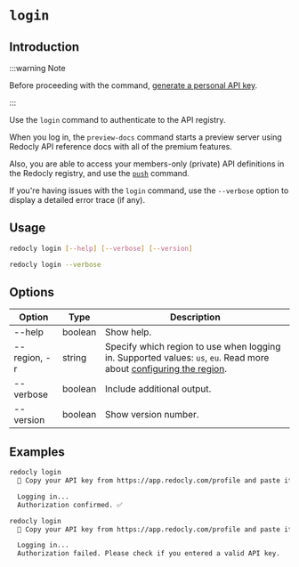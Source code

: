# `login`

## Introduction

:::warning Note

Before proceeding with the command, [generate a personal API key](../../settings/personal-api-keys.md).

:::

Use the `login` command to authenticate to the API registry.

When you log in, the `preview-docs` command starts a preview server using Redocly API reference docs with all of the premium features.

Also, you are able to access your members-only (private) API definitions in the Redocly registry, and use the [`push`](./push.md) command.

If you're having issues with the `login` command, use the `--verbose` option to display a detailed error trace (if any).


## Usage

```bash
redocly login [--help] [--verbose] [--version]

redocly login --verbose
```

## Options

Option | Type | Description
-- | -- | --
--help | boolean | Show help.
--region, -r | string | Specify which region to use when logging in. Supported values: `us`, `eu`. Read more about [configuring the region](../configuration/index.mdx).
--verbose | boolean | Include additional output.
--version | boolean | Show version number.

## Examples

```bash Successful login
redocly login
  🔑 Copy your API key from https://app.redocly.com/profile and paste it below:

  Logging in...
  Authorization confirmed. ✅
```

```bash Failed login
redocly login
  🔑 Copy your API key from https://app.redocly.com/profile and paste it below:

  Logging in...
  Authorization failed. Please check if you entered a valid API key.
```
